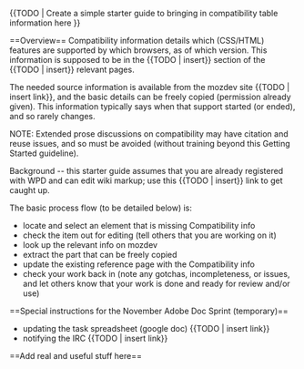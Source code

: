 {{TODO | Create a simple starter guide to bringing in compatibility table information here }}

==Overview==
Compatibility information details which (CSS/HTML) features are supported by which browsers, as of which version.  This information is supposed to be in the {{TODO | insert}} section of the {{TODO | insert}} relevant pages.

The needed source information is available from the mozdev site {{TODO | insert link}}, and the basic details can be freely copied (permission already given).  This information typically says when that support started (or ended), and so rarely changes.

NOTE: Extended prose discussions on compatibility may have citation and reuse issues, and so must be avoided (without training beyond this Getting Started guideline).

Background -- this starter guide assumes that you are already registered with WPD and can edit wiki markup; use this {{TODO | insert}} link to get caught up.

The basic process flow (to be detailed below) is:
* locate and select an element that is missing Compatibility info
* check the item out for editing (tell others that you are working on it)
* look up the relevant info on mozdev
* extract the part that can be freely copied
* update the existing reference page with the Compatibility info
* check your work back in (note any gotchas, incompleteness, or issues, and let others know that your work is done and ready for review and/or use)

==Special instructions for the November Adobe Doc Sprint (temporary)==
* updating the task spreadsheet (google doc) {{TODO | insert link}}
* notifying the IRC {{TODO | insert link}}

==Add real and useful stuff here==